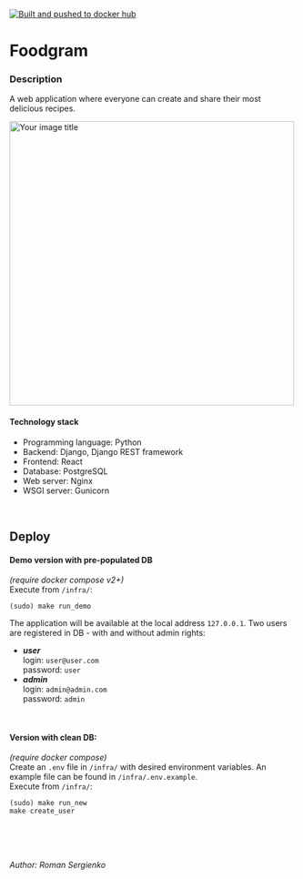 


[![Built and pushed to docker hub](https://github.com/Ridmel/foodgram-project-react/actions/workflows/push_image_to_dockerhub.yml/badge.svg?branch=master)](https://github.com/Ridmel/foodgram-project-react/actions/workflows/push_image_to_dockerhub.yml)

# Foodgram
### Description

A web application where everyone can create and share their most delicious recipes.

<img src="https://user-images.githubusercontent.com/80767090/170669580-95943292-55b9-4067-bfba-d7416c561dbb.png" alt="Your image title" width="500"/>

#### Technology stack

* Programming language: Python
* Backend: Django, Django REST framework
* Frontend: React
* Database: PostgreSQL
* Web server: Nginx
* WSGI server: Gunicorn
<br/>
  
## Deploy 
#### Demo version with pre-populated DB

*(require *docker compose v2+*)*  
Execute from `/infra/`:

    (sudo) make run_demo

The application will be available at the local address `127.0.0.1`. Two users are registered in DB - with and without admin rights:
 - ***user***  
		login: `user@user.com`  
		password: `user`  
- ***admin***  
		login: `admin@admin.com`  
   		password: `admin`

<br/>

#### Version with clean DB:  
*(require *docker compose*)*  
Create an `.env` file in `/infra/` with desired environment variables. An example file can be found in `/infra/.env.example`.  
Execute from `/infra/`:

    (sudo) make run_new
    make create_user
<br/>
<br/>
<br/>  

*Author: Roman Sergienko* 
